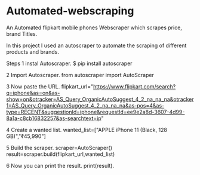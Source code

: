 # Automated-webscraping
An Automated flipkart mobile phones Webscraper which scrapes price, brand Titles.

In this project I used an autoscraper to automate the scraping of different products and brands.

Steps
1 instal Autoscraper.
$ pip install autoscraper

2 Import Autoscraper.
from autoscraper import AutoScraper

3 Now paste the URL.
flipkart_url="https://www.flipkart.com/search?q=iphone&as=on&as-show=on&otracker=AS_Query_OrganicAutoSuggest_4_2_na_na_na&otracker1=AS_Query_OrganicAutoSuggest_4_2_na_na_na&as-pos=4&as-type=RECENT&suggestionId=iphone&requestId=ee9e2a8d-3607-4d99-8a1a-c8cb16832257&as-searchtext=ip"

4 Create a wanted list.
wanted_list=["APPLE iPhone 11 (Black, 128 GB)","₹45,990"]

5 Build the scraper.
scraper=AutoScraper() result=scraper.build(flipkart_url,wanted_list)

6 Now you can print the result.
print(result).
